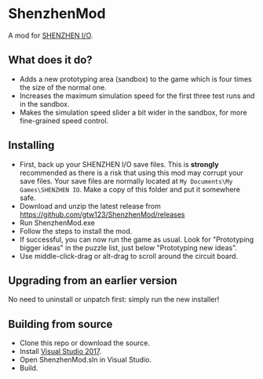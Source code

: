 ﻿# ShenzhenMod

A mod for [SHENZHEN I/O](http://www.zachtronics.com/shenzhen-io/).

## What does it do?

* Adds a new prototyping area (sandbox) to the game which is four times the size of the normal one.
* Increases the maximum simulation speed for the first three test runs and in the sandbox.
* Makes the simulation speed slider a bit wider in the sandbox, for more fine-grained speed control.

## Installing

* First, back up your SHENZHEN I/O save files. This is **strongly** recommended as there is a risk that using this mod may corrupt your save files. Your save files are normally located at ```My Documents\My Games\SHENZHEN IO```. Make a copy of this folder and put it somewhere safe.
* Download and unzip the latest release from https://github.com/gtw123/ShenzhenMod/releases
* Run ShenzhenMod.exe
* Follow the steps to install the mod.
* If successful, you can now run the game as usual. Look for "Prototyping bigger ideas" in the puzzle list, just below "Prototyping new ideas".
* Use middle-click-drag or alt-drag to scroll around the circuit board.

## Upgrading from an earlier version

No need to uninstall or unpatch first: simply run the new installer!

## Building from source

* Clone this repo or download the source.
* Install [Visual Studio 2017](https://www.visualstudio.com/downloads/).
* Open ShenzhenMod.sln in Visual Studio.
* Build.
